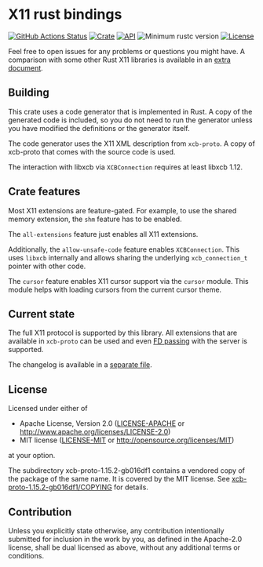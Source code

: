 # X11 rust bindings

[![GitHub Actions Status](https://github.com/psychon/x11rb/workflows/CI/badge.svg)](https://github.com/psychon/x11rb/actions)
[![Crate](https://img.shields.io/crates/v/x11rb.svg)](https://crates.io/crates/x11rb)
[![API](https://docs.rs/x11rb/badge.svg)](https://docs.rs/x11rb)
![Minimum rustc version](https://img.shields.io/badge/rustc-1.56+-lightgray.svg)
[![License](https://img.shields.io/crates/l/x11rb.svg)](https://github.com/psychon/x11rb#license)

Feel free to open issues for any problems or questions you might have.
A comparison with some other Rust X11 libraries is available in an [extra
document](doc/comparison.md).


## Building

This crate uses a code generator that is implemented in Rust. A copy of the
generated code is included, so you do not need to run the generator unless
you have modified the definitions or the generator itself.

The code generator uses the X11 XML description from `xcb-proto`. A copy of
xcb-proto that comes with the source code is used.

The interaction with libxcb via `XCBConnection` requires at least libxcb 1.12.


## Crate features

Most X11 extensions are feature-gated. For example, to use the shared memory
extension, the `shm` feature has to be enabled.

The `all-extensions` feature just enables all X11 extensions.

Additionally, the `allow-unsafe-code` feature enables `XCBConnection`. This uses
`libxcb` internally and allows sharing the underlying `xcb_connection_t` pointer
with other code.

The `cursor` feature enables X11 cursor support via the `cursor` module. This
module helps with loading cursors from the current cursor theme.


## Current state

The full X11 protocol is supported by this library. All extensions that are
available in `xcb-proto` can be used and even [FD
passing](x11rb/examples/shared_memory.rs) with the server is supported.

The changelog is available in a [separate file](doc/changelog.md).


## License

Licensed under either of

 * Apache License, Version 2.0
   ([LICENSE-APACHE](LICENSE-APACHE) or http://www.apache.org/licenses/LICENSE-2.0)
 * MIT license
   ([LICENSE-MIT](LICENSE-MIT) or http://opensource.org/licenses/MIT)

at your option.

The subdirectory xcb-proto-1.15.2-gb016df1 contains a vendored copy of the
package of the same name. It is covered by the MIT license. See
[xcb-proto-1.15.2-gb016df1/COPYING](xcb-proto-1.15.2/COPYING) for details.

## Contribution

Unless you explicitly state otherwise, any contribution intentionally submitted
for inclusion in the work by you, as defined in the Apache-2.0 license, shall be
dual licensed as above, without any additional terms or conditions.
